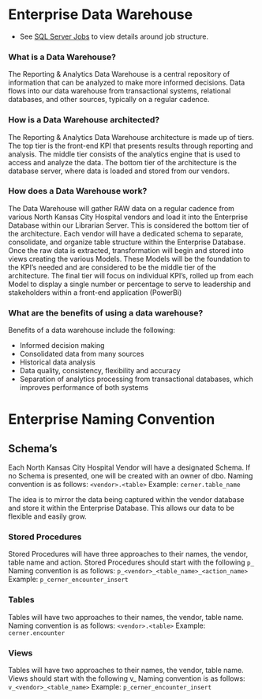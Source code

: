# Enterprise Data Warehouse
* See [SQL Server Jobs](https://github.com/romerogarza/ReportingandAnalytics-DW/tree/main/Stored%20Procedures) to view details around job structure.

### What is a Data Warehouse?

The Reporting & Analytics Data Warehouse is a central repository of information that can be analyzed to make more informed decisions. Data flows into our data warehouse from transactional systems, relational databases, and other sources, typically on a regular cadence.

### How is a Data Warehouse architected?

The Reporting & Analytics Data Warehouse architecture is made up of tiers. The top tier is the front-end KPI that presents results through reporting and analysis. The middle tier consists of the analytics engine that is used to access and analyze the data. The bottom tier of the architecture is the database server, where data is loaded and stored from our vendors.

### How does a Data Warehouse work?

The Data Warehouse will gather RAW data on a regular cadence from various North Kansas City Hospital vendors and load it into the Enterprise Database within our Librarian Server. This is considered the bottom tier of the architecture. Each vendor will have a dedicated schema to separate, consolidate, and organize table structure within the Enterprise Database. Once the raw data is extracted, transformation will begin and stored into views creating the various Models. These Models will be the foundation to the KPI’s needed and are considered to be the middle tier of the architecture. The final tier will focus on individual KPI’s, rolled up from each Model to display a single number or percentage to serve to leadership and stakeholders within a front-end application (PowerBi)

### What are the benefits of using a data warehouse?

Benefits of a data warehouse include the following:
* Informed decision making
* Consolidated data from many sources
* Historical data analysis
* Data quality, consistency, flexibility and accuracy
* Separation of analytics processing from transactional databases, which improves performance of both systems

# Enterprise Naming Convention

## Schema’s

Each North Kansas City Hospital Vendor will have a designated Schema. If no Schema is presented, one will be created with an owner of dbo. Naming convention is as follows: `<vendor>.<table>` Example: `cerner.table_name`

The idea is to mirror the data being captured within the vendor database and store it within the Enterprise Database. This allows our data to be flexible and easily grow.

### Stored Procedures

Stored Procedures will have three approaches to their names, the vendor, table name and action. Stored Procedures should start with the following `p_` Naming convention is as follows: `p_<vendor>_<table_name>_<action_name>`	Example: `p_cerner_encounter_insert`

### Tables

Tables will have two approaches to their names, the vendor, table name. Naming convention is as follows: `<vendor>.<table>` Example: `cerner.encounter`

### Views

Tables will have two approaches to their names, the vendor, table name. Views should start with the following v_ Naming convention is as follows: `v_<vendor>_<table_name>` Example: `p_cerner_encounter_insert`
